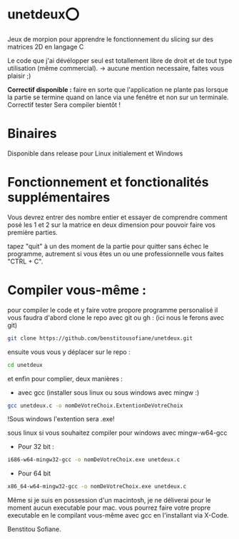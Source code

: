 # unetdeux⭕
Jeux de morpion pour apprendre le fonctionnement du slicing sur des matrices 2D en langage C

Le code que j'ai dévélopper seul est totallement libre de droit et de tout type utilisation (même commercial).
-> aucune mention necessaire, faites vous plaisir ;)

**Correctif disponible :** faire en sorte que l'application ne plante pas lorsque la partie se termine quand on lance via une fenêtre et non sur un terminale.
Correctif tester
Sera compiler bientôt !


# Binaires

Disponible dans release pour Linux initialement et Windows

# Fonctionnement et fonctionalités supplémentaires

Vous devrez entrer des nombre entier et essayer de comprendre comment posé les 1 et 2 sur la matrice en deux dimension pour pouvoir faire vos première parties.

tapez "quit" à un des moment de la partie pour quitter sans échec le programme, autrement si vous êtes un ou une professionnelle vous faites "CTRL + C".

# Compiler vous-même :
pour compiler le code et y faire votre propore programme personalisé il vous faudra d'abord clone le repo avec git ou gh :
(ici nous le ferons avec git)


```sh
git clone https://github.com/benstitousofiane/unetdeux.git
```
ensuite vous vous y déplacer sur le repo :

```sh
cd unetdeux
```

et enfin pour complier, deux manières :
- avec gcc (installer sous linux ou sous windows avec mingw :)

```sh
gcc unetdeux.c -o nomDeVotreChoix.ExtentionDeVotreChoix
```
!Sous windows l'extention sera .exe!

sous linux si vous souhaitez compiler pour windows avec mingw-w64-gcc

- Pour 32 bit :
```sh
i686-w64-mingw32-gcc -o nomDeVotreChoix.exe unetdeux.c
```
- Pour 64 bit
```sh
x86_64-w64-mingw32-gcc -o nomDeVotreChoix.exe unetdeux.c
```

Même si je suis en possession d'un macintosh, je ne déliverai pour le moment aucun executable pour mac.
vous pourrez faire votre propre executable en le compilant vous-même avec gcc en l'installant via X-Code.

Benstitou Sofiane.

